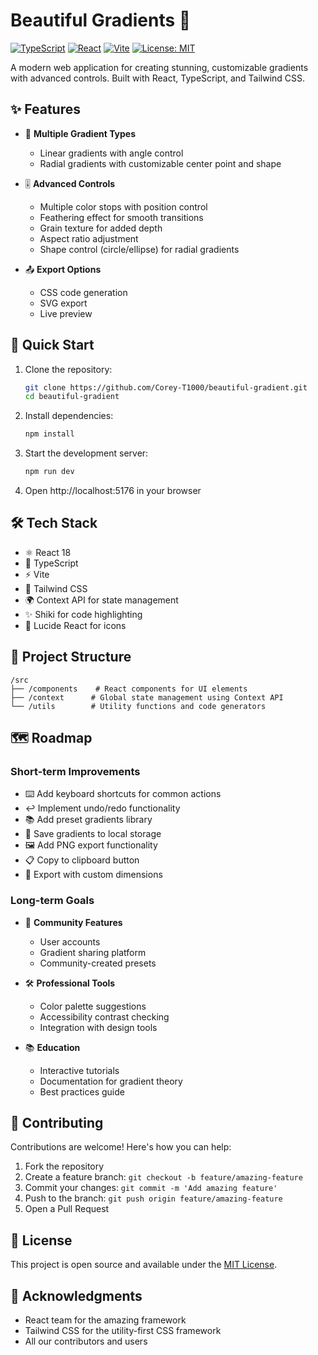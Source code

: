 # Beautiful Gradients 🎨

[![TypeScript](https://img.shields.io/badge/TypeScript-007ACC?style=for-the-badge&logo=typescript&logoColor=white)](https://www.typescriptlang.org/)
[![React](https://img.shields.io/badge/React-20232A?style=for-the-badge&logo=react&logoColor=61DAFB)](https://reactjs.org/)
[![Vite](https://img.shields.io/badge/Vite-B73BFE?style=for-the-badge&logo=vite&logoColor=FFD62E)](https://vitejs.dev/)
[![License: MIT](https://img.shields.io/badge/License-MIT-yellow.svg?style=for-the-badge)](https://opensource.org/licenses/MIT)

A modern web application for creating stunning, customizable gradients with advanced controls. Built with React, TypeScript, and Tailwind CSS.

<!-- TODO: To add the screenshot:
1. Create a new issue in your GitHub repository
2. Drag and drop the screenshot into the issue description
3. Copy the generated image URL
4. Replace this comment with: ![Beautiful Gradients Screenshot](paste-url-here)
-->

## ✨ Features

- 🎯 **Multiple Gradient Types**
  - Linear gradients with angle control
  - Radial gradients with customizable center point and shape
  
- 🎚️ **Advanced Controls**
  - Multiple color stops with position control
  - Feathering effect for smooth transitions
  - Grain texture for added depth
  - Aspect ratio adjustment
  - Shape control (circle/ellipse) for radial gradients

- 📤 **Export Options**
  - CSS code generation
  - SVG export
  - Live preview

## 🚀 Quick Start

1. Clone the repository:
   ```bash
   git clone https://github.com/Corey-T1000/beautiful-gradient.git
   cd beautiful-gradient
   ```

2. Install dependencies:
   ```bash
   npm install
   ```

3. Start the development server:
   ```bash
   npm run dev
   ```

4. Open http://localhost:5176 in your browser

## 🛠️ Tech Stack

- ⚛️ React 18
- 📘 TypeScript
- ⚡ Vite
- 🎨 Tailwind CSS
- 🌍 Context API for state management
- ✨ Shiki for code highlighting
- 🎯 Lucide React for icons

## 📁 Project Structure

```
/src
├── /components    # React components for UI elements
├── /context      # Global state management using Context API
└── /utils        # Utility functions and code generators
```

## 🗺️ Roadmap

### Short-term Improvements

- ⌨️ Add keyboard shortcuts for common actions
- ↩️ Implement undo/redo functionality
- 📚 Add preset gradients library
- 💾 Save gradients to local storage
- 🖼️ Add PNG export functionality
- 📋 Copy to clipboard button
- 📐 Export with custom dimensions

### Long-term Goals

- 👥 **Community Features**
  - User accounts
  - Gradient sharing platform
  - Community-created presets

- 🛠️ **Professional Tools**
  - Color palette suggestions
  - Accessibility contrast checking
  - Integration with design tools

- 📚 **Education**
  - Interactive tutorials
  - Documentation for gradient theory
  - Best practices guide

## 🤝 Contributing

Contributions are welcome! Here's how you can help:

1. Fork the repository
2. Create a feature branch: `git checkout -b feature/amazing-feature`
3. Commit your changes: `git commit -m 'Add amazing feature'`
4. Push to the branch: `git push origin feature/amazing-feature`
5. Open a Pull Request

## 📄 License

This project is open source and available under the [MIT License](LICENSE).

## 🙏 Acknowledgments

- React team for the amazing framework
- Tailwind CSS for the utility-first CSS framework
- All our contributors and users
